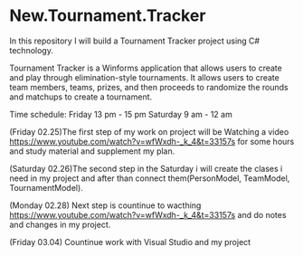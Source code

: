 # New.Tournament.Tracker
In this repository I will build a Tournament Tracker project using C# technology.

Tournament Tracker is a Winforms application that allows users to create and play through elimination-style tournaments. It allows users to create team members, teams, prizes, and then proceeds to randomize the rounds and matchups to create a tournament.

Time schedule: Friday 13 pm - 15 pm Saturday 9 am - 12 am

(Friday 02.25)The first step of my work on project will be Watching a video https://www.youtube.com/watch?v=wfWxdh-_k_4&t=33157s for some hours and study material and supplement my plan.

(Saturday 02.26)The second step in the Saturday i will create the clases i need in my project and after than connect them(PersonModel, TeamModel, TournamentModel).

(Monday 02.28) Next step is countinue to wacthing https://www.youtube.com/watch?v=wfWxdh-_k_4&t=33157s and do notes and changes in my project.

(Friday 03.04) Countinue work with Visual Studio and my project
